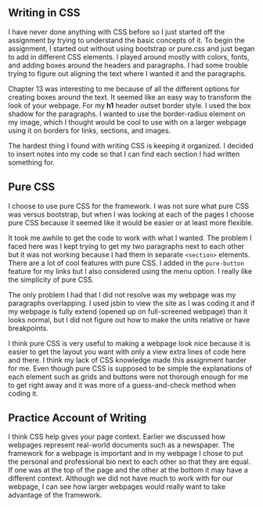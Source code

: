 ## Writing in CSS
I have never done anything with CSS before so I just started off the assignment by trying to understand the basic concepts of it. To begin the assignment, I started out without using bootstrap or pure.css and just began to add in different CSS elements. I played around mostly with colors, fonts, and adding boxes around the headers and paragraphs. I had some trouble trying to figure out aligning the text where I wanted it and the paragraphs. 

Chapter 13 was interesting to me because of all the different options for creating boxes around the text. It seemed like an easy way to transform the look of your webpage. For my **h1** header outset border style. I used the box shadow for the paragraphs. I wanted to use the border-radius element on my image, which I thought would be cool to use with on a larger webpage using it on borders for links, sections, and images.  

The hardest thing I found with writing CSS is keeping it organized. I decided to insert notes into my code so that I can find each section I had written something for.  

## Pure CSS
I choose to use pure CSS for the framework. I was not sure what pure CSS was versus bootstrap, but when I was looking at each of the pages I choose pure CSS because it seemed like it would be easier or at least more flexible. 

It took me awhile to get the code to work with what I wanted. The problem I faced here was I kept trying to get my two paragraphs next to each other but it was not working because I had them in separate `<section>` elements. There are a lot of cool features with pure CSS. I added in the `pure-button` feature for my links but I also considered using the menu option. I really like the simplicity of pure CSS. 

The only problem I had that I did not resolve was my webpage was my paragraphs overlapping. I used jsbin to view the site as I was coding it and if my webpage is fully extend (opened up on full-screened webpage) than it looks normal, but I did not figure out how to make the units relative or have breakpoints. 

I think pure CSS is very useful to making a webpage look nice because it is easier to get the layout you want with only a view extra lines of code here and there. I think my lack of CSS knowledge made this assignment harder for me. Even though pure CSS is supposed to be simple the explanations of each element such as grids and buttons were not thorough enough for me to get right away and it was more of a guess-and-check method when coding it.

## Practice Account of Writing
I think CSS help gives your page context. Earlier we discussed how webpages represent real-world documents such as a newspaper. The framework for a webpage is important and in my webpage I chose to put the personal and professional bio next to each other so that they are equal. If one was at the top of the page and the other at the bottom it may have a different context. Although we did not have much to work with for our webpage, I can see how larger webpages would really want to take advantage of the framework. 
